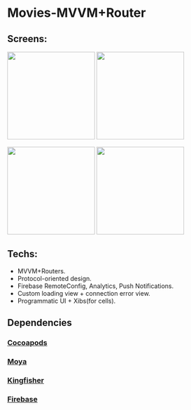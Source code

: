 # Movies-MVVM+Router

## Screens:

<p>
<img width="200px" src="https://user-images.githubusercontent.com/81817904/197419258-1af48896-8300-43a8-a3ba-c4a83c0a1add.gif">
  <img src="https://user-images.githubusercontent.com/81817904/197418915-2a175b53-3700-4d17-a4a3-4f62b589e3b6.jpeg" width="200" />
</p>

<p float="left">
  <img src="https://user-images.githubusercontent.com/81817904/197418916-9d2d048e-6fc0-4579-9670-725fc15d98b6.jpeg" width="200" />
  <img src="https://user-images.githubusercontent.com/81817904/197418917-5f3c80ea-d549-4a50-809d-07a23f0c6ba1.jpeg" width="200" />
</p>

## Techs:

* MVVM+Routers.
* Protocol-oriented design.
* Firebase RemoteConfig, Analytics, Push Notifications.
* Custom loading view + connection error view.
* Programmatic UI + Xibs(for cells).

## Dependencies

### [Cocoapods](https://github.com/CocoaPods/CocoaPods)

### [Moya](https://github.com/Moya/Moya)

### [Kingfisher](https://github.com/onevcat/Kingfisher)

### [Firebase](https://github.com/firebase/firebase-ios-sdk)
